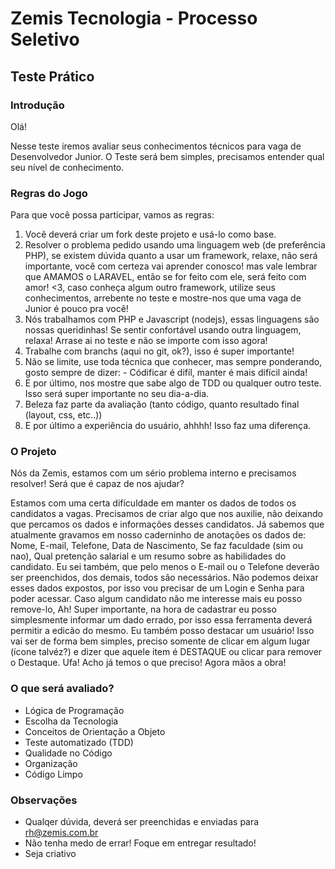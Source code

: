 # Zemis Tecnologia - Processo Seletivo

## Teste Prático

### Introdução

Olá! 

Nesse teste iremos avaliar seus conhecimentos técnicos para vaga de Desenvolvedor Junior.
O Teste será bem simples, precisamos entender qual seu nível de conhecimento.

### Regras do Jogo

Para que você possa participar, vamos as regras:

1. Você deverá criar um fork deste projeto e usá-lo como base.
2. Resolver o problema pedido usando uma linguagem web (de preferência PHP), se existem dúvida quanto a usar um framework, relaxe, não será importante, você com certeza vai aprender conosco! mas vale lembrar que AMAMOS o LARAVEL, então se for feito com ele, será feito com amor! <3, caso conheça algum outro framework, utilize seus conhecimentos,  arrebente no teste e mostre-nos que uma vaga de Junior é pouco pra você!
3. Nós trabalhamos com PHP e Javascript (nodejs), essas linguagens são nossas queridinhas! Se sentir confortável usando outra linguagem, relaxa! Arrase ai no teste e não se importe com isso agora! 
4. Trabalhe com branchs (aqui no git, ok?), isso é super importante!
5. Não se limite, use toda técnica que conhecer, mas sempre ponderando, gosto sempre de dizer: - Códificar é difíl, manter é mais difícil ainda!
6. E por último, nos mostre que sabe algo de TDD ou qualquer outro teste. Isso será super importante no seu dia-a-dia.
7. Beleza faz parte da avaliação (tanto código, quanto resultado final (layout, css, etc..))
8. E por último a experiência do usuário, ahhhh! Isso faz uma diferença.

### O Projeto

Nós da Zemis, estamos com um sério problema interno e precisamos resolver! Será que é capaz de nos ajudar?

Estamos com uma certa difículdade em manter os dados de todos os candidatos a vagas. Precisamos de criar algo que nos auxilie, não deixando que percamos os dados e informações desses candidatos.
Já sabemos que atualmente gravamos em nosso caderninho de anotações os dados de:  Nome, E-mail, Telefone, Data de Nascimento, Se faz faculdade (sim ou nao), Qual pretenção salarial e um resumo sobre as habilidades do candidato. Eu sei também, que pelo menos o E-mail ou o Telefone deverão ser preenchidos, dos demais, todos são necessários.
Não podemos deixar esses dados expostos, por isso vou precisar de um Login e Senha para poder acessar.
Caso algum candidato não me interesse mais eu posso remove-lo, Ah! Super importante, na hora de cadastrar eu posso simplesmente informar um dado errado, por isso essa ferramenta deverá permitir a edicão do mesmo.
Eu também posso destacar um usuário! Isso vai ser de forma bem simples, preciso somente de clicar em algum lugar (ícone talvéz?) e dizer que aquele item é DESTAQUE ou clicar para remover o Destaque.
Ufa! Acho já temos o que preciso! Agora mãos a obra!

### O que será avaliado?

 - Lógica de Programação
 - Escolha da Tecnologia
 - Conceitos de Orientação a Objeto
 - Teste automatizado (TDD)
 - Qualidade no Código
 - Organização
 - Código Limpo 

### Observações

 - Qualqer dúvida, deverá ser preenchidas e enviadas para rh@zemis.com.br
 - Não tenha medo de errar! Foque em entregar resultado! 
 - Seja criativo
 









